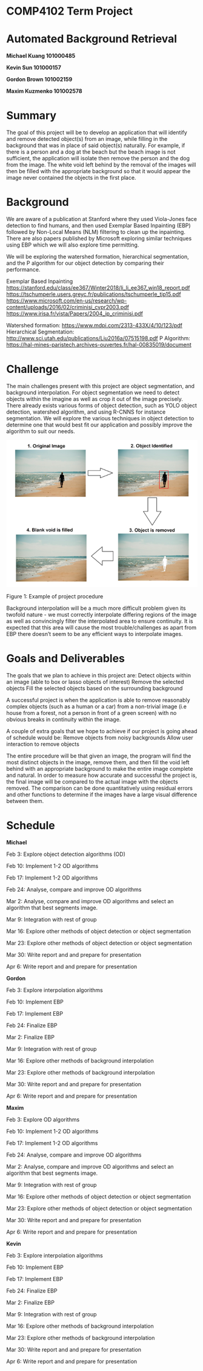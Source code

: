 # COMP4102 Term Project
# Automated Background Retrieval

**Michael Kuang 101000485**

**Kevin Sun 101000157**

**Gordon Brown 101002159**

**Maxim Kuzmenko 101002578**

# Summary
The goal of this project will be to develop an application that will identify and remove detected object(s) from an image, while filling in the background that was in place of said object(s) naturally. For example, if there is a person and a dog at the beach but the beach image is not sufficient, the application will isolate then remove the person and the dog from the image. The white void left behind by the removal of the images will then be filled with the appropriate background so that it would appear the image never contained the objects in the first place.

# Background

We are aware of a publication at  Stanford where they used Viola-Jones face detection to find humans, and then used Exemplar Based Inpainting (EBP) followed by Non-Local Means (NLM) filtering to clean up the inpainting. There are also papers published by Microsoft exploring similar techniques using EBP which we will also explore time permitting. 

We will be exploring the watershed formation, hierarchical segmentation, and the P algorithm for our object detection by comparing their performance.

Exemplar Based Inpainting
https://stanford.edu/class/ee367/Winter2018/li_li_ee367_win18_report.pdf
https://tschumperle.users.greyc.fr/publications/tschumperle_tip15.pdf
https://www.microsoft.com/en-us/research/wp-content/uploads/2016/02/criminisi_cvpr2003.pdf
https://www.irisa.fr/vista/Papers/2004_ip_criminisi.pdf

Watershed formation: https://www.mdpi.com/2313-433X/4/10/123/pdf
Hierarchical Segmentation: http://www.sci.utah.edu/publications/Liu2016a/07515198.pdf
P Algorithm: https://hal-mines-paristech.archives-ouvertes.fr/hal-00835019/document


# Challenge
The main challenges present with this project are object segmentation, and background interpolation. For object segmentation we need to detect objects within the imagine as well as crop it out of the image precisely. There already exists various forms of object detection, such as YOLO object detection,  watershed algorithm, and using R-CNNS for instance segmentation. We will explore the various techniques in object detection to determine one that would best fit our application and possibly improve the algorithm to suit our needs.

![Example of Project Procedure](https://github.com/Krusso/COMP4102TermProject/blob/master/Project.png)

Figure 1: Example of project procedure


Background interpolation will be a much more difficult problem given its twofold nature - we must correctly interpolate differing regions of the image as well as convincingly filter the interpolated area to ensure continuity. It is expected that this area will cause the most trouble/challenges as apart from EBP there doesn’t seem to be any efficient ways to interpolate images.


# Goals and Deliverables
The goals that we plan to achieve in this project are:
Detect objects within an image (able to box or lasso objects of interest)
Remove the selected objects
Fill the selected objects based on the surrounding background


A successful project is when the application is able to remove reasonably complex objects (such as a human or a car) from a non-trivial image (i.e house from a forest, not a person in front of a green screen) with no obvious breaks in continuity within the image.

A couple of extra goals that we hope to achieve if our project is going ahead of schedule would be:
Remove objects from noisy backgrounds
Allow user interaction to remove objects

The entire procedure will be that given an image, the program will find the most distinct objects in the image, remove them, and then fill the void left behind with an appropriate background to make the entire image complete and natural. In order to measure how accurate and successful the project is, the final image will be compared to the actual image with the objects removed. The comparison can be done quantitatively using residual errors and other functions to determine if the images have a large visual difference between them. 

# Schedule

**Michael**

Feb 3: Explore object detection algorithms (OD)

Feb 10: Implement 1-2 OD algorithms

Feb 17: Implement 1-2 OD algorithms

Feb 24: Analyse, compare and improve OD algorithms

Mar 2: Analyse, compare and improve OD algorithms and select an algorithm that best segments image.

Mar 9: Integration with rest of group

Mar 16: Explore other methods of object detection or object segmentation

Mar 23: Explore other methods of object detection or object segmentation

Mar 30: Write report and and prepare for presentation

Apr 6: Write report and and prepare for presentation

**Gordon**

Feb 3: Explore interpolation algorithms

Feb 10: Implement EBP 

Feb 17: Implement EBP 

Feb 24: Finalize EBP 

Mar 2: Finalize EBP 

Mar 9: Integration with rest of group

Mar 16: Explore other methods of background interpolation

Mar 23: Explore other methods of background interpolation

Mar 30: Write report and and prepare for presentation

Apr 6: Write report and and prepare for presentation

**Maxim**

Feb 3: Explore OD algorithms

Feb 10: Implement 1-2 OD algorithms

Feb 17: Implement 1-2 OD algorithms

Feb 24: Analyse, compare and improve OD algorithms

Mar 2: Analyse, compare and improve OD algorithms and select an algorithm that best segments image.

Mar 9: Integration with rest of group

Mar 16: Explore other methods of object detection or object segmentation

Mar 23: Explore other methods of object detection or object segmentation

Mar 30: Write report and and prepare for presentation

Apr 6: Write report and and prepare for presentation

**Kevin**

Feb 3: Explore interpolation algorithms

Feb 10: Implement EBP 

Feb 17: Implement EBP 

Feb 24: Finalize EBP 

Mar 2: Finalize EBP 

Mar 9: Integration with rest of group

Mar 16: Explore other methods of background interpolation

Mar 23: Explore other methods of background interpolation

Mar 30: Write report and and prepare for presentation

Apr 6: Write report and and prepare for presentation


